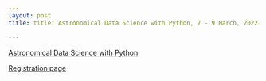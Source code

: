 ```yaml
---
layout: post
title: title: Astronomical Data Science with Python, 7 - 9 March, 2022 - online

---
```

[Astronomical Data Science with Python](https://esciencecenter-digital-skills.github.io/2022-03-07-dc-astronomy/)

[Registration page](https://www.eventbrite.com/e/astronomical-data-science-with-python-tickets-266906483477)
